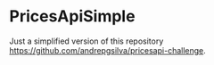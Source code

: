 # PricesApiSimple
Just a simplified version of this repository https://github.com/andrepgsilva/pricesapi-challenge.